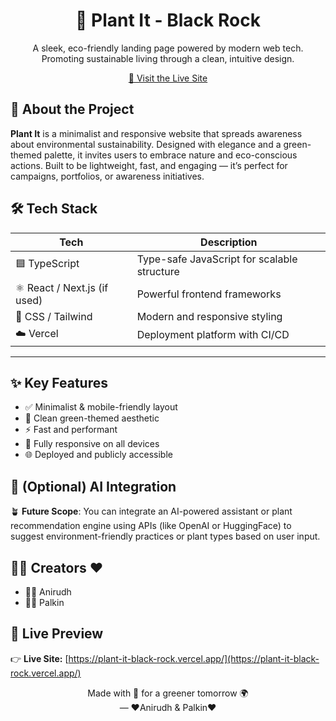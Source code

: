 <h1 align="center">🌱 Plant It - Black Rock</h1>
<p align="center">A sleek, eco-friendly landing page powered by modern web tech. Promoting sustainable living through a clean, intuitive design.</p>
<p align="center"><a href="https://plant-it-black-rock.vercel.app/" target="_blank">🔗 Visit the Live Site</a></p>

## 📖 About the Project
**Plant It** is a minimalist and responsive website that spreads awareness about environmental sustainability. Designed with elegance and a green-themed palette, it invites users to embrace nature and eco-conscious actions. Built to be lightweight, fast, and engaging — it’s perfect for campaigns, portfolios, or awareness initiatives.


## 🛠 Tech Stack

| Tech          | Description                                 |
|---------------|---------------------------------------------|
| 🟦 TypeScript  | Type-safe JavaScript for scalable structure |
| ⚛️ React / Next.js (if used) | Powerful frontend frameworks      |
| 🎨 CSS / Tailwind | Modern and responsive styling             |
| ☁️ Vercel      | Deployment platform with CI/CD              |

---


## ✨ Key Features
- ✅ Minimalist & mobile-friendly layout  
- 🌿 Clean green-themed aesthetic  
- ⚡ Fast and performant  
- 📱 Fully responsive on all devices  
- 🌐 Deployed and publicly accessible

## 🧠 (Optional) AI Integration
🪴 **Future Scope**: You can integrate an AI-powered assistant or plant recommendation engine using APIs (like OpenAI or HuggingFace) to suggest environment-friendly practices or plant types based on user input.

## 👨‍💻 Creators ❤️
- 🧑‍💻 Anirudh  
- 👩‍💻 Palkin

## 🚀 Live Preview
👉 **Live Site:** [https://plant-it-black-rock.vercel.app/](https://plant-it-black-rock.vercel.app/)

<!-- Optional Screenshot -->
<!-- ![Website Preview](./preview.png) -->

<p align="center">Made with 💚 for a greener tomorrow 🌍<br/>— ❤️Anirudh & Palkin❤️</p>

